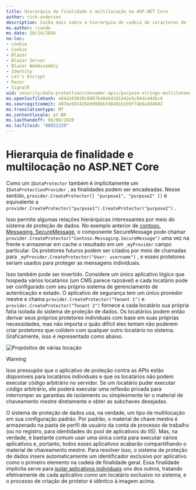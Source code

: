 ```yaml
---
title: Hierarquia de finalidade e multilocação no ASP.NET Core
author: rick-anderson
description: Saiba mais sobre a hierarquia de cadeia de caracteres de finalidade e multilocação, pois ela se relaciona com as APIs de proteção de dados ASP.NET Core.
ms.author: riande
ms.date: 10/14/2016
no-loc:
- cookie
- Cookie
- Blazor
- Blazor Server
- Blazor WebAssembly
- Identity
- Let's Encrypt
- Razor
- SignalR
uid: security/data-protection/consumer-apis/purpose-strings-multitenancy
ms.openlocfilehash: 4d442d3020c0d67b40ebd101442e5c84dcd4dbc6
ms.sourcegitcommit: 497be502426e9d90bb7d0401b1b9f74b6a384682
ms.translationtype: MT
ms.contentlocale: pt-BR
ms.lasthandoff: 08/08/2020
ms.locfileid: "88022219"
---
```

# <a name="purpose-hierarchy-and-multi-tenancy-in-aspnet-core"></a>Hierarquia de finalidade e multilocação no ASP.NET Core

Como um `IDataProtector` também é implicitamente um `IDataProtectionProvider` , as finalidades podem ser encadeadas. Nesse sentido, `provider.CreateProtector([ "purpose1", "purpose2" ])` é equivalente a `provider.CreateProtector("purpose1").CreateProtector("purpose2")` .

Isso permite algumas relações hierárquicas interessantes por meio do sistema de proteção de dados. No exemplo anterior de [contoso. Messaging. SecureMessage](xref:security/data-protection/consumer-apis/purpose-strings#data-protection-contoso-purpose), o componente SecureMessage pode chamar `provider.CreateProtector("Contoso.Messaging.SecureMessage")` uma vez na frente e armazenar em cache o resultado em um `_myProvider` campo particular. Os protetores futuros podem ser criados por meio de chamadas para `_myProvider.CreateProtector("User: username")` , e esses protetores seriam usados para proteger as mensagens individuais.

Isso também pode ser invertido. Considere um único aplicativo lógico que hospeda vários locatários (um CMS parece razoável) e cada locatário pode ser configurado com seu próprio sistema de gerenciamento de autenticação e estado. O aplicativo de segurança tem um único provedor mestre e chama `provider.CreateProtector("Tenant 1")` e `provider.CreateProtector("Tenant 2")` fornece a cada locatário sua própria fatia isolada do sistema de proteção de dados. Os locatários podem então derivar seus próprios protetores individuais com base em suas próprias necessidades, mas não importa o quão difícil eles tentam não poderem criar protetores que colidem com qualquer outro locatário no sistema. Graficamente, isso é representado como abaixo.

![Propósitos de várias locação](purpose-strings-multitenancy/_static/purposes-multi-tenancy.png)

>[!WARNING]
> Isso pressupõe que o aplicativo de proteção contra as APIs estão disponíveis para locatários individuais e que os locatários não podem executar código arbitrário no servidor. Se um locatário puder executar código arbitrário, ele poderá executar uma reflexão privada para interromper as garantias de isolamento ou simplesmente ler o material de chaveamento mestre diretamente e obter as subchaves desejadas.

O sistema de proteção de dados usa, na verdade, um tipo de multilocação em sua configuração padrão. Por padrão, o material de chave mestra é armazenado na pasta de perfil de usuário da conta de processo de trabalho (ou no registro, para identidades do pool de aplicativos do IIS). Mas, na verdade, é bastante comum usar uma única conta para executar vários aplicativos e, portanto, todos esses aplicativos acabarão compartilhando o material de chaveamento mestre. Para resolver isso, o sistema de proteção de dados insere automaticamente um identificador exclusivo por aplicativo como o primeiro elemento na cadeia de finalidade geral. Essa finalidade implícita serve para [isolar aplicativos individuais](xref:security/data-protection/configuration/overview#per-application-isolation) uns dos outros, tratando efetivamente de cada aplicativo como um locatário exclusivo no sistema, e o processo de criação de protetor é idêntico à imagem acima.
